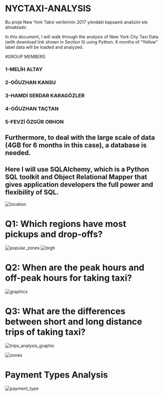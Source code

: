 # NYCTAXI-ANALYSIS
Bu proje New York Taksi verilerinin 2017 yılındaki kapsamlı analizini ele almaktadır.


In this document, I will walk through the analysis of New York City Taxi Data (with download link shown in Section II) using Python. 6 months of “Yellow” label data will be loaded and analyzed.

#GROUP MEMBERS

### 1-MELİH ALTAY  </br>
### 2-OĞUZHAN KANSU  </br>
### 3-HAMDİ SERDAR KARAGÖZLER  </br>
### 4-OĞUZHAN TAÇTAN  </br>
### 5-FEVZİ ÖZGÜR ORHON  </br>


## Furthermore, to deal with the large scale of data (4GB for 6 months in this case), a database is needed. 
## Here I will use SQLAlchemy, which is a Python SQL toolkit and Object Relational Mapper that gives application developers the full power and flexibility of SQL.


![location](https://user-images.githubusercontent.com/44877995/120295466-d1465b80-c2cf-11eb-8e67-d2f5f6ba2d47.JPG)



# Q1: Which regions have most pickups and drop-offs?

![popular_zones](https://user-images.githubusercontent.com/44877995/120296520-e1ab0600-c2d0-11eb-80d8-d4ffc6f9758d.JPG)
![brgh](https://user-images.githubusercontent.com/44877995/120296609-f7203000-c2d0-11eb-91fb-a35e55de4d30.JPG)


# Q2: When are the peak hours and off-peak hours for taking taxi?

![graphics](https://user-images.githubusercontent.com/44877995/120296741-17e88580-c2d1-11eb-802e-9f1e9ff8d87c.JPG)


# Q3: What are the differences between short and long distance trips of taking taxi?


![trips_analysis_graphic](https://user-images.githubusercontent.com/44877995/120296859-38184480-c2d1-11eb-874a-b8d58540b90d.JPG)



![zones](https://user-images.githubusercontent.com/44877995/120296964-52522280-c2d1-11eb-9490-5fc9d3057ce8.JPG)


# Payment Types Analysis

![payment_type](https://user-images.githubusercontent.com/44877995/121420669-09a40480-c976-11eb-851d-cd5f800bd1ae.JPG)










